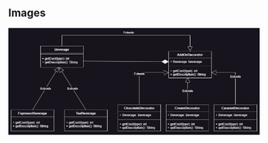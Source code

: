 ## Images
![alt text](https://github.com/skyisnotmylimit/Design-Patterns/blob/main/Decorator%20Pattern/DecoratorPatternDiagram.jpg)
